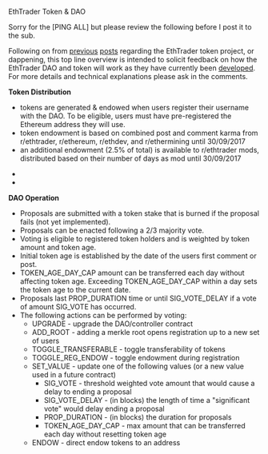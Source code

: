 EthTrader Token & DAO

Sorry for the [PING ALL] but please review the following before I post it to the sub.

Following on from [previous](https://www.reddit.com/r/ethtrader/comments/72scaj/ethtrader_the_dappening/) [posts](https://www.reddit.com/r/EthTraderAdmin/comments/74fo24/dappening_progressdemo/) regarding the EthTrader token project, or dappening, this top line overview is intended to solicit feedback on how the EthTrader DAO and token will work as they have currently been [developed](https://github.com/EthTrader/dappening). For more details and technical explanations please ask in the comments.

**Token Distribution**

* tokens are generated & endowed when users register their username with the DAO. To be eligible, users must have pre-registered the Ethereum address they will use.
* token endowment is based on combined post and comment karma from r/ethtrader, r/ethereum, r/ethdev, and r/ethermining until 30/09/2017
* an additional endowment (2.5% of total) is available to r/ethtrader mods, distributed based on their number of days as mod until 30/09/2017

-
-

**DAO Operation**

* Proposals are submitted with a token stake that is burned if the proposal fails (not yet implemented).
* Proposals can be enacted following a 2/3 majority vote.
* Voting is eligible to registered token holders and is weighted by token amount and token age.
* Initial token age is established by the date of the users first comment or post.
* TOKEN_AGE_DAY_CAP amount can be transferred each day without affecting token age. Exceeding TOKEN_AGE_DAY_CAP within a day sets the token age to the current date.
* Proposals last PROP_DURATION time or until SIG_VOTE_DELAY if a vote of amount SIG_VOTE has occurred.
* The following actions can be performed by voting:
    * UPGRADE - upgrade the DAO/controller contract
    * ADD_ROOT - adding a merkle root opens registration up to a new set of users
    * TOGGLE_TRANSFERABLE - toggle transferability of tokens
    * TOGGLE_REG_ENDOW - toggle endowment during registration
    * SET_VALUE - update one of the following values (or a new value used in a future contract)
        * SIG_VOTE - threshold weighted vote amount that would cause a delay to ending a proposal
        * SIG_VOTE_DELAY - (in blocks) the length of time a "significant vote" would delay ending a proposal
        * PROP_DURATION - (in blocks) the duration for proposals
        * TOKEN_AGE_DAY_CAP - max amount that can be transferred each day without resetting token age
    * ENDOW - direct endow tokens to an address
